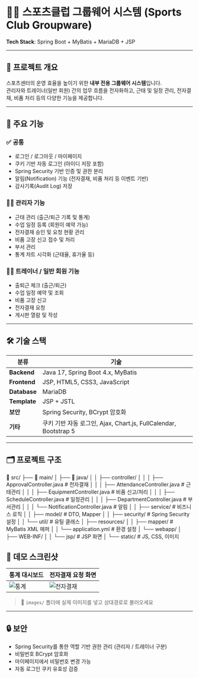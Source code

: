 # 🏋️‍♂️ 스포츠클럽 그룹웨어 시스템 (Sports Club Groupware)

**Tech Stack**: Spring Boot + MyBatis + MariaDB + JSP

---

## 📌 프로젝트 개요

스포츠센터의 운영 효율을 높이기 위한 **내부 전용 그룹웨어 시스템**입니다.  
관리자와 트레이너(일반 회원) 간의 업무 흐름을 전자화하고, 근태 및 일정 관리, 전자결재, 비품 처리 등의 다양한 기능을 제공합니다.

---

## 🎯 주요 기능

### ✅ 공통
- 로그인 / 로그아웃 / 마이페이지
- 쿠키 기반 자동 로그인 (아이디 저장 포함)
- Spring Security 기반 인증 및 권한 분리
- 알림(Notification) 기능 (전자결재, 비품 처리 등 이벤트 기반)
- 감사기록(Audit Log) 저장

### 🧑‍💼 관리자 기능
- 근태 관리 (출근/퇴근 기록 및 통계)
- 수업 일정 등록 (회원이 예약 가능)
- 전자결재 승인 및 요청 현황 관리
- 비품 고장 신고 접수 및 처리
- 부서 관리
- 통계 차트 시각화 (근태율, 휴가율 등)

### 🧑‍🏫 트레이너 / 일반 회원 기능
- 출퇴근 체크 (출근/퇴근)
- 수업 일정 예약 및 조회
- 비품 고장 신고
- 전자결재 요청
- 게시판 열람 및 작성

---

## 🛠 기술 스택

| 분류 | 기술 |
|------|------|
| **Backend** | Java 17, Spring Boot 4.x, MyBatis |
| **Frontend** | JSP, HTML5, CSS3, JavaScript |
| **Database** | MariaDB |
| **Template** | JSP + JSTL |
| **보안** | Spring Security, BCrypt 암호화 |
| **기타** | 쿠키 기반 자동 로그인, Ajax, Chart.js, FullCalendar, Bootstrap 5 |

---

## 🗂 프로젝트 구조

📁 src/
├── 📁 main/
│ ├── 📁 java/
│ │ ├── controller/
│ │ │ ├── ApprovalController.java # 전자결재
│ │ │ ├── AttendanceController.java # 근태관리
│ │ │ ├── EquipmentController.java # 비품 신고/처리
│ │ │ ├── ScheduleController.java # 일정관리
│ │ │ ├── DepartmentController.java # 부서관리
│ │ │ └── NotificationController.java # 알림
│ │ ├── service/ # 비즈니스 로직
│ │ ├── model/ # DTO, Mapper
│ │ ├── security/ # Spring Security 설정
│ │ └── util/ # 유틸 클래스
│ ├── resources/
│ │ ├── mapper/ # MyBatis XML 매퍼
│ │ └── application.yml # 환경 설정
│ └── webapp/
│ ├── WEB-INF/
│ │ └── jsp/ # JSP 화면
│ └── static/ # JS, CSS, 이미지



## 📸 데모 스크린샷

| 통계 대시보드 | 전자결재 요청 화면 |
|---------------|-------------------|
| ![통계](images/statistics.png) | ![전자결재](images/approval.png) |

> 📌 `images/` 폴더에 실제 이미지를 넣고 상대경로로 불러오세요

---

## 🔒 보안

- Spring Security를 통한 역할 기반 권한 관리 (관리자 / 트레이너 구분)
- 비밀번호 BCrypt 암호화
- 마이페이지에서 비밀번호 변경 가능
- 자동 로그인 쿠키 유효성 검증
